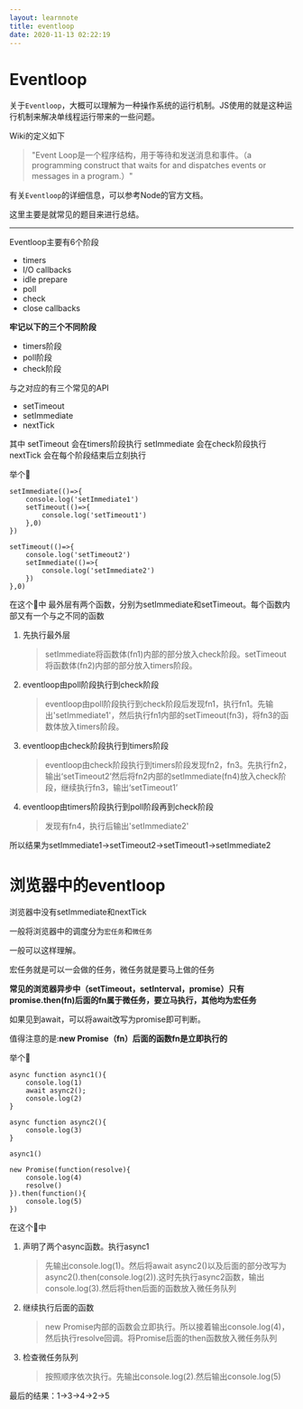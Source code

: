 ```yaml
---
layout: learnnote
title: eventloop
date: 2020-11-13 02:22:19
---
```


# Eventloop

关于`Eventloop`，大概可以理解为一种操作系统的运行机制。JS使用的就是这种运行机制来解决单线程运行带来的一些问题。

Wiki的定义如下

> "Event Loop是一个程序结构，用于等待和发送消息和事件。（a programming construct that waits for and dispatches events or messages in a program.）"

有关`Eventloop`的详细信息，可以参考Node的官方文档。

这里主要是就常见的题目来进行总结。

---

Eventloop主要有6个阶段
- timers
- I/O callbacks
- idle prepare
- poll
- check
- close callbacks

**牢记以下的三个不同阶段**

- timers阶段
- poll阶段
- check阶段
  
与之对应的有三个常见的API

- setTimeout
- setImmediate
- nextTick

其中 
setTimeout 会在timers阶段执行
setImmediate 会在check阶段执行
nextTick 会在每个阶段结束后立刻执行

举个🌰
```
setImmediate(()=>{
    console.log('setImmediate1')
    setTimeout(()=>{
        console.log('setTimeout1')
    },0)
})

setTimeout(()=>{
    console.log('setTimeout2')
    setImmediate(()=>{
        console.log('setImmediate2')
    })
},0)
```
在这个🌰中
最外层有两个函数，分别为setImmediate和setTimeout。每个函数内部又有一个与之不同的函数
1. 先执行最外层
   > setImmediate将函数体(fn1)内部的部分放入check阶段。setTimeout将函数体(fn2)内部的部分放入timers阶段。

2. eventloop由poll阶段执行到check阶段
    > eventloop由poll阶段执行到check阶段后发现fn1，执行fn1。先输出'setImmediate1'，然后执行fn1内部的setTimeout(fn3)，将fn3的函数体放入timers阶段。

3. eventloop由check阶段执行到timers阶段
   > eventloop由check阶段执行到timers阶段发现fn2，fn3。先执行fn2，输出‘setTimeout2’然后将fn2内部的setImmediate(fn4)放入check阶段，继续执行fn3，输出‘setTimeout1’

4. eventloop由timers阶段执行到poll阶段再到check阶段
   > 发现有fn4，执行后输出'setImmediate2'

所以结果为setImmediate1->setTimeout2->setTimeout1->setImmediate2

# 浏览器中的eventloop

浏览器中没有setImmediate和nextTick

一般将浏览器中的调度分为`宏任务`和`微任务`

一般可以这样理解。

宏任务就是可以一会做的任务，微任务就是要马上做的任务

**常见的浏览器异步中（setTimeout，setInterval，promise）只有promise.then(fn)后面的fn属于微任务，要立马执行，其他均为宏任务**

如果见到await，可以将await改写为promise即可判断。

值得注意的是:**new Promise（fn）后面的函数fn是立即执行的**


举个🌰
```
async function async1(){
    console.log(1)
    await async2();
    console.log(2)
}

async function async2(){
    console.log(3)
}

async1()

new Promise(function(resolve){
    console.log(4)
    resolve()
}).then(function(){
    console.log(5)
})
```
在这个🌰中

1. 声明了两个async函数。执行async1
   > 先输出console.log(1)。然后将await async2()以及后面的部分改写为 async2().then(console.log(2)).这时先执行async2函数，输出console.log(3).然后将then后面的函数放入微任务队列

2. 继续执行后面的函数
   > new Promise内部的函数会立即执行。所以接着输出console.log(4)，然后执行resolve回调。将Promise后面的then函数放入微任务队列

3. 检查微任务队列
   > 按照顺序依次执行。先输出console.log(2).然后输出console.log(5)

最后的结果：1->3->4->2->5